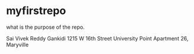 # myfirstrepo
what is the purpose of the repo. 

Sai Vivek Reddy Gankidi
1215 W 16th Street University Point Apartment 26, Maryville 
